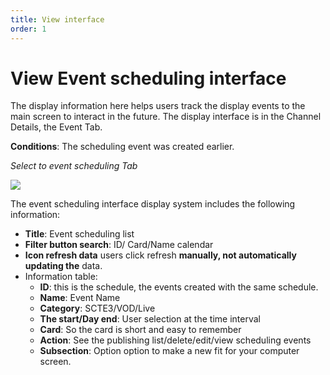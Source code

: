 ```yaml
---
title: View interface
order: 1
---
```


# View Event scheduling interface
The display information here helps users track the display events to the main screen to interact in the future. The display interface is in the Channel Details, the Event Tab.

**Conditions**: The scheduling event was created earlier.

*Select to event scheduling Tab*

![](../../images/UI_Schedule.png)

The event scheduling interface display system includes the following information:

* **Title**: Event scheduling list
* **Filter button search**: ID/ Card/Name calendar
* **Icon refresh data** users click refresh **manually, not automatically updating the** data.
* Information table:
   * **ID**: this is the schedule, the events created with the same schedule.
   * **Name**: Event Name
   * **Category**: SCTE3/VOD/Live
   * **The start/Day end**: User selection at the time interval
   * **Card**: So the card is short and easy to remember
   * **Action**: See the publishing list/delete/edit/view scheduling events
   * **Subsection**: Option option to make a new fit for your computer screen.

